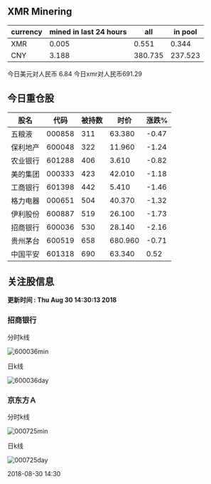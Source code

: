 ## XMR Minering

|currency|mined in last 24 hours|all|in pool|
|---|---|---|---|
|XMR|0.005|0.551|0.344|
|CNY|3.188|380.735|237.523|

今日美元对人民币 6.84	今日xmr对人民币691.29


## 今日重仓股 

|股名|代码|被持数|时价|涨跌%|
|---|---|---|---|---|
|五粮液|000858|311|63.380|-0.47|
|保利地产|600048|322|11.960|-1.24|
|农业银行|601288|406|3.610|-0.82|
|美的集团|000333|423|42.010|-1.18|
|工商银行|601398|442|5.410|-1.46|
|格力电器|000651|504|40.370|-1.32|
|伊利股份|600887|519|26.100|-1.73|
|招商银行|600036|530|28.140|-2.16|
|贵州茅台|600519|658|680.960|-0.71|
|中国平安|601318|690|63.340|0.52|

## 关注股信息
**更新时间 : Thu Aug 30 14:30:13 2018**
### 招商银行 
分时k线

![600036min](http://image.sinajs.cn/newchart/min/n/sh600036.gif)

日k线

![600036day](http://image.sinajs.cn/newchart/daily/n/sh600036.gif)

### 京东方Ａ 
分时k线

![000725min](http://image.sinajs.cn/newchart/min/n/sz000725.gif)

日k线

![000725day](http://image.sinajs.cn/newchart/daily/n/sz000725.gif)

2018-08-30 14:30